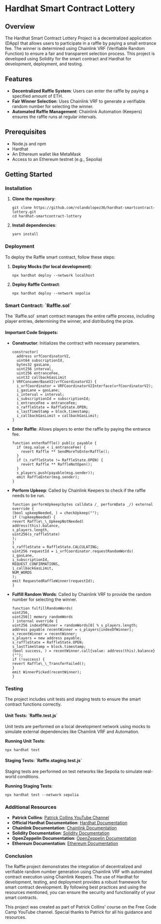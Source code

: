 # Hardhat Smart Contract Lottery

## Overview

The Hardhat Smart Contract Lottery Project is a decentralized application (DApp) that allows users to participate in a raffle by paying a small entrance fee. The winner is determined using Chainlink VRF (Verifiable Random Function) to ensure a fair and transparent selection process. This project is developed using Solidity for the smart contract and Hardhat for development, deployment, and testing.

## Features

- **Decentralized Raffle System**: Users can enter the raffle by paying a specified amount of ETH.
- **Fair Winner Selection**: Uses Chainlink VRF to generate a verifiable random number for selecting the winner.
- **Automated Raffle Management**: Chainlink Automation (Keepers) ensures the raffle runs at regular intervals.

## Prerequisites

- Node.js and npm
- Hardhat
- An Ethereum wallet like MetaMask
- Access to an Ethereum testnet (e.g., Sepolia)

## Getting Started

### Installation

1. **Clone the repository**:

   ```
   git clone https://github.com/rolandolopez36/hardhat-smartcontract-lottery.git
   cd hardhat-smartcontract-lottery
   ```

2. **Install dependencies**:
   ```
   yarn install
   ```

### Deployment

To deploy the Raffle smart contract, follow these steps:

1. **Deploy Mocks (for local development)**:

   ```
   npx hardhat deploy --network localhost
   ```

2. **Deploy Raffle Contract**:
   ```
   npx hardhat deploy --network sepolia
   ```

### Smart Contract: \`Raffle.sol\`

The \`Raffle.sol\` smart contract manages the entire raffle process, including player entries, determining the winner, and distributing the prize.

#### Important Code Snippets:

- **Constructor**: Initializes the contract with necessary parameters.

  ```solidity
  constructor(
    address vrfCoordinatorV2,
    uint64 subscriptionId,
    bytes32 gasLane,
    uint256 interval,
    uint256 entranceFee,
    uint32 callbackGasLimit
  ) VRFConsumerBaseV2(vrfCoordinatorV2) {
    i_vrfCoordinator = VRFCoordinatorV2Interface(vrfCoordinatorV2);
    i_gasLane = gasLane;
    i_interval = interval;
    i_subscriptionId = subscriptionId;
    i_entranceFee = entranceFee;
    s_raffleState = RaffleState.OPEN;
    s_lastTimeStamp = block.timestamp;
    i_callbackGasLimit = callbackGasLimit;
  }
  ```

- **Enter Raffle**: Allows players to enter the raffle by paying the entrance fee.

  ```solidity
  function enterRaffle() public payable {
    if (msg.value < i_entranceFee) {
      revert Raffle ** SendMoreToEnterRaffle();
    }
    if (s_raffleState != RaffleState.OPEN) {
      revert Raffle ** RaffleNotOpen();
    }
    s_players.push(payable(msg.sender));
    emit RaffleEnter(msg.sender);
  }
  ```

- **Perform Upkeep**: Called by Chainlink Keepers to check if the raffle needs to be run.

  ```solidity
  function performUpkeep(bytes calldata /_ performData _/) external override {
  (bool upkeepNeeded, ) = checkUpkeep("");
  if (!upkeepNeeded) {
  revert Raffle\_\_UpkeepNotNeeded(
  address(this).balance,
  s_players.length,
  uint256(s_raffleState)
  );
  }
  s_raffleState = RaffleState.CALCULATING;
  uint256 requestId = i_vrfCoordinator.requestRandomWords(
  i_gasLane,
  i_subscriptionId,
  REQUEST_CONFIRMATIONS,
  i_callbackGasLimit,
  NUM_WORDS
  );
  emit RequestedRaffleWinner(requestId);
  }
  ```

- **Fulfill Random Words**: Called by Chainlink VRF to provide the random number for selecting the winner.
  ```solidity
  function fulfillRandomWords(
  uint256,
  uint256[] memory randomWords
  ) internal override {
  uint256 indexOfWinner = randomWords[0] % s_players.length;
  address payable recentWinner = s_players[indexOfWinner];
  s_recentWinner = recentWinner;
  s_players = new address payable;
  s_raffleState = RaffleState.OPEN;
  s_lastTimeStamp = block.timestamp;
  (bool success, ) = recentWinner.call{value: address(this).balance}("");
  if (!success) {
  revert Raffle\_\_TransferFailed();
  }
  emit WinnerPicked(recentWinner);
  }
  ```

### Testing

The project includes unit tests and staging tests to ensure the smart contract functions correctly.

#### Unit Tests: \`Raffle.test.js\`

Unit tests are performed on a local development network using mocks to simulate external dependencies like Chainlink VRF and Automation.

**Running Unit Tests**:

```
npx hardhat test
```

#### Staging Tests: \`Raffle.staging.test.js\`

Staging tests are performed on test networks like Sepolia to simulate real-world conditions.

**Running Staging Tests**:

```
npx hardhat test --network sepolia
```

### Additional Resources

- **Patrick Collins**: [Patrick Collins YouTube Channel](https://www.youtube.com/c/PatrickCollins)
- **Official Hardhat Documentation**: [Hardhat Documentation](https://hardhat.org/getting-started/)
- **Chainlink Documentation**: [Chainlink Documentation](https://docs.chain.link/)
- **Solidity Documentation**: [Solidity Documentation](https://docs.soliditylang.org/en/v0.8.7/)
- **OpenZeppelin Documentation**: [OpenZeppelin Documentation](https://docs.openzeppelin.com/)
- **Ethereum Documentation**: [Ethereum Documentation](https://ethereum.org/en/developers/docs/)

### Conclusion

The Raffle project demonstrates the integration of decentralized and verifiable random number generation using Chainlink VRF with automated contract execution using Chainlink Keepers. The use of Hardhat for development, testing, and deployment provides a robust framework for smart contract development. By following best practices and using the resources mentioned, you can ensure the security and functionality of your smart contracts.

This project was created as part of Patrick Collins' course on the Free Code Camp YouTube channel. Special thanks to Patrick for all his guidance and resources.
